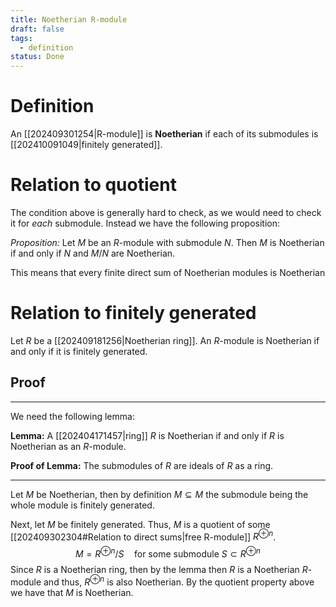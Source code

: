 ```yaml
---
title: Noetherian R-module
draft: false
tags:
  - definition
status: Done
---
```

# Definition
An [[202409301254|R-module]] is **Noetherian** if each of its submodules is [[202410091049|finitely generated]]. 

# Relation to quotient
The condition above is generally hard to check, as we would need to check it for _each_ submodule. 
Instead we have the following proposition:

*Proposition:* Let $M$ be an $R$-module with submodule $N$. 
Then $M$ is Noetherian if and only if $N$ and $M\big/ N$ are Noetherian. 

This means that every finite direct sum of Noetherian modules is Noetherian
# Relation to finitely generated
Let $R$ be a [[202409181256|Noetherian ring]]. 
An $R$-module is Noetherian if and only if it is finitely generated. 

## Proof
---
We need the following lemma:

**Lemma:** A [[202404171457|ring]] $R$ is Noetherian if and only if $R$ is Noetherian as an $R$-module.

**Proof of Lemma:** The submodules of $R$ are ideals of $R$ as a ring. 

---

Let $M$ be Noetherian, then by definition $M \subseteq M$ the submodule being the whole module is finitely generated. 

Next, let $M$ be finitely generated. 
Thus, $M$ is a quotient of some [[202409302304#Relation to direct sums|free R-module]] $R^{\oplus n}$. 
$$
M = R^{\oplus n} \big/ S \quad\text{for some submodule } S \subset R^{\oplus n}
$$
Since $R$ is a Noetherian ring, then by the lemma then $R$ is a Noetherian $R$-module and thus, $R^{\oplus n}$ is also Noetherian. 
By the quotient property above we have that $M$ is Noetherian. 


